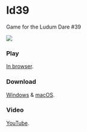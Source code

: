 # ld39
Game for the Ludum Dare #39

![](/ld39.gif?raw=true)

### Play
[In browser](https://upisfree.itch.io/mother).

### Download
[Windows](https://github.com/upisfree/ld39/releases/download/1.0/ld39_mother_windows.zip) & [macOS](https://github.com/upisfree/ld39/releases/download/1.0/ld39_mother_macos.zip).

### Video
[YouTube](https://youtu.be/leGG8FK4rec).
